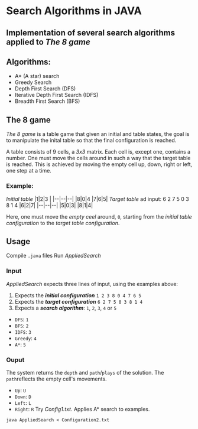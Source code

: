 # Search Algorithms in JAVA
## Implementation of several search algorithms applied to _The 8 game_
## Algorithms:
* A* (A star) search
* Greedy Search
* Depth First Search (DFS)
* Iterative Depth First Search (IDFS)
* Breadth First Search (BFS)

## The 8 game
 _The 8 game_ is a table game that given an initial and table states, the goal is to manipulate the inital table so that the final configuration is reached.
 
 A table consists of 9 cells, a _3x3_ matrix. Each cell is, except one, contains a number. One must move the cells around in such a way that the target table is reached. This is achieved by moving the empty cell up, down, right or left, one step at a time.
### **Example**:

 
_Initial table_
|1|2|3 |
|--|--|--|
|8|0|4
|7|6|5|
_Target table_ ad input: 6 2 7 5 0 3 8 1 4
|6|2|7|
|--|--|--|
|5|0|3|
|8|1|4|

Here, one must move the _empty ceel_ around, `0`, starting from the _initial table configuration_ to the _target table configuration_.

## Usage

Compile `.java` files
Run _AppliedSearch_
### Input
_AppliedSearch_ expects three lines of input, using the examples above:
1. Expects the **_initial configuration_** `1 2 3 8 0 4 7 6 5`
2. Expects the **_target configuration_** `6 2 7 5 0 3 8 1 4`
3. Expects a **_search algorithm_**: `1`, `2`, `3`, `4` or `5`
* `DFS`: `1`
* `BFS`: `2`
* `IDFS`: `3`
* `Greedy`: `4`
* `A*`: `5`
### Ouput
The system returns the `depth` and `path`/`plays` of the solution. The `path`reflects the empty cell's movements.
* `Up`: `U`
* `Down`: `D`
* `Left`: `L`
* `Right`: `R`
Try _Config1.txt_. Applies A* search to examples.
```
java AppliedSearch < Configuration2.txt
```
